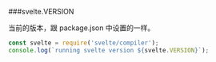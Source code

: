 ###svelte.VERSION

当前的版本，跟 package.json 中设置的一样。

```js
const svelte = require('svelte/compiler');
console.log(`running svelte version ${svelte.VERSION}`);
```